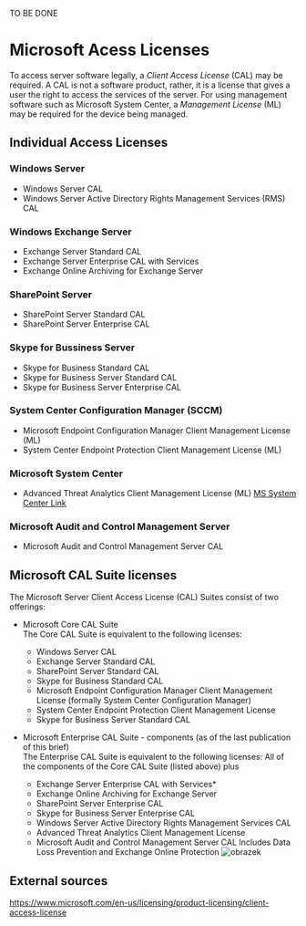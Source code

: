 TO BE DONE

# Microsoft Acess Licenses
To access server software legally, a *Client Access License* (CAL) may be required. A CAL is not a software product, rather, it is a license that gives a user the right to access the services of the server.
For using management software such as Microsoft System Center, a *Management License* (ML) may be required for the device being managed.

## Individual Access Licenses

### Windows Server
  - Windows Server CAL
  - Windows Server Active Directory Rights Management Services (RMS) CAL
### Windows Exchange Server
  - Exchange Server Standard CAL
  - Exchange Server Enterprise CAL with Services
  - Exchange Online Archiving for Exchange Server
### SharePoint Server
  - SharePoint Server Standard CAL
  - SharePoint Server Enterprise CAL
### Skype for Bussiness Server
  - Skype for Business Standard CAL
  - Skype for Business Server Standard CAL
  - Skype for Business Server Enterprise CAL
### System Center Configuration Manager (SCCM)
  - Microsoft Endpoint Configuration Manager Client Management License (ML)
  - System Center Endpoint Protection Client Management License (ML)

### Microsoft System Center
  - Advanced Threat Analytics Client Management License (ML)
[MS System Center Link]([https://www.example.com](https://www.microsoft.com/en-us/licensing/product-licensing/system-center))
### Microsoft Audit and Control Management Server
  - Microsoft Audit and Control Management Server CAL
    
## Microsoft CAL Suite licenses
The Microsoft Server Client Access License (CAL) Suites consist of two offerings: 
- Microsoft Core CAL Suite
<br>The Core CAL Suite is equivalent to the following licenses:
  - Windows Server CAL
  - Exchange Server Standard CAL
  - SharePoint Server Standard CAL
  - Skype for Business Standard CAL
  - Microsoft Endpoint Configuration Manager Client Management License (formally System Center Configuration Manager)
  - System Center Endpoint Protection Client Management License
  - Skype for Business Server Standard CAL

- Microsoft Enterprise CAL Suite - components (as of the last publication of this brief)
<br>The Enterprise CAL Suite is equivalent to the following licenses:
All of the components of the Core CAL Suite (listed above) plus
  - Exchange Server Enterprise CAL with Services*
  - Exchange Online Archiving for Exchange Server
  - SharePoint Server Enterprise CAL
  - Skype for Business Server Enterprise CAL
  - Windows Server Active Directory Rights Management Services CAL
  - Advanced Threat Analytics Client Management License
  - Microsoft Audit and Control Management Server CAL
Includes Data Loss Prevention and Exchange Online Protection
![obrazek](https://github.com/JiriSlof/KnowledgeBase/assets/168433423/19bdcb3c-e5ed-4845-bd23-69eb93a2de42)


## External sources
https://www.microsoft.com/en-us/licensing/product-licensing/client-access-license

